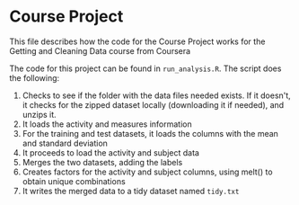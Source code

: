 # Course Project

This file describes how the code for the Course Project works for the Getting 
and Cleaning Data course from Coursera


The code for this project can be found in `run_analysis.R`. The script does the following:


1. Checks to see if the folder with the data files needed exists. If it doesn't, it checks for the zipped dataset locally (downloading it if needed), and unzips it.
2. It loads the activity and measures information 
3. For the training and test datasets, it loads the columns with the mean and standard deviation
4. It proceeds to load the activity and subject data
5. Merges the two datasets, adding the labels
6. Creates factors for the activity and subject columns, using melt() to obtain unique combinations
7. It writes the merged data to a tidy dataset named `tidy.txt`

